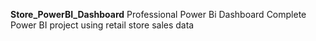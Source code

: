**Store_PowerBI_Dashboard**
Professional Power Bi Dashboard
Complete Power BI project using retail store sales data
